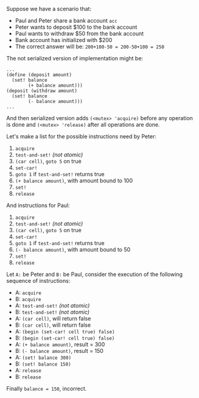 Suppose we have a scenario that:

* Paul and Peter share a bank account `acc`
* Peter wants to deposit $100 to the bank account
* Paul wants to withdraw $50 from the bank account
* Bank account has initialized with $200
* The correct answer will be: `200+100-50 = 200-50+100 = 250`

The not serialized version of implementation might be:

    ...
    (define (deposit amount)
      (set! balance
            (+ balance amount)))
    (deposit (withdraw amount)
      (set! balance
            (- balance amount)))
    ...

And then serialized version adds `(<mutex> 'acquire)` before
any operation is done and `(<mutex> 'release)` after
all operations are done.

Let's make a list for the possible instructions need by Peter:

1. `acquire`
2. `test-and-set!` *(not atomic)*
3. `(car cell)`, `goto 5` on true
4. `set-car!`
5. `goto 1` if `test-and-set!` returns true
6. `(+ balance amount)`, with amount bound to 100
7. `set!`
8. `release`

And instructions for Paul:

1. `acquire`
2. `test-and-set!` *(not atomic)*
3. `(car cell)`, `goto 5` on true
4. `set-car!`
5. `goto 1` if `test-and-set!` returns true
6. `(- balance amount)`, with amount bound to 50
7. `set!`
8. `release`

Let `A:` be Peter and `B:` be Paul,
consider the execution of the following sequence of instructions:

* A: `acquire`
* B: `acquire`
* A: `test-and-set!` *(not atomic)*
* B: `test-and-set!` *(not atomic)*
* A: `(car cell)`, will return false
* B: `(car cell)`, will return false
* A: `(begin (set-car! cell true) false)` 
* B: `(begin (set-car! cell true) false)`
* A: `(+ balance amount)`, result = 300
* B: `(- balance amount)`, result = 150
* A: `(set! balance 300)`
* B: `(set! balance 150)`
* A: `release`
* B: `release`

Finally `balance = 150`, incorrect.
